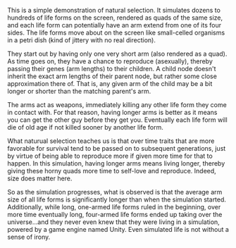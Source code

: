 This is a simple demonstration of natural selection.  It simulates dozens to hundreds of life forms on the screen, rendered as quads of the same size, and each life form can potentially have an arm extend from one of its four sides.  The life forms move about on the screen like small-celled organisms in a petri dish (kind of jittery with no real direction).  

They start out by having only one very short arm (also rendered as a  quad). As time goes on, they have a chance to reproduce (asexually), thereby passing their genes (arm lengths) to their children.  A child node doesn't inherit the exact arm lengths of their parent node, but rather some close approximation there of.  That is, any given arm of the child may be a bit longer or shorter than the matching parent's arm.  

The arms act as weapons, immediately killing any other life form they come in contact with.  For that reason, having longer arms is better as it means you can get the other guy before they get you.  Eventually each life form will die of old age if not killed sooner by another life form.  

What naturual selection teaches us is that over time traits that are more favorable for survival tend to be passed on to subsequent generations, just by virtue of being able to reproduce more if given more time for that to happen.  In this simulation, having longer arms means living longer, thereby giving these horny quads more time to self-love and reproduce.  Indeed, size does matter here. 

So as the simulation progresses, what is observed is that the average arm size of all life forms is significantly longer than when the simulation started.  Additionally, while long, one-armed life forms ruled in the beginning, over more time eventually long, four-armed life forms ended up taking over the universe...and they never even knew that they were living in a simulation, powered by a game engine named Unity.  Even simulated life is not without a sense of irony.    
